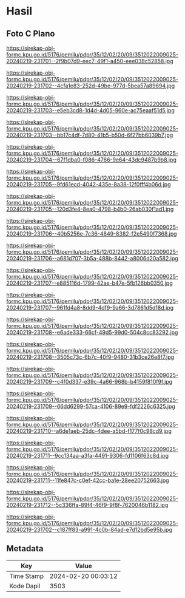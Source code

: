 # Hasil

## Foto C Plano

https://sirekap-obj-formc.kpu.go.id/5176/pemilu/pdpr/35/12/02/20/09/3512022009025-20240219-231701--2f9b07d9-eec7-49f1-a450-eee038c52858.jpg

https://sirekap-obj-formc.kpu.go.id/5176/pemilu/pdpr/35/12/02/20/09/3512022009025-20240219-231702--4cfa1e83-252d-49be-977d-5bea57a89694.jpg

https://sirekap-obj-formc.kpu.go.id/5176/pemilu/pdpr/35/12/02/20/09/3512022009025-20240219-231703--e5eb3cd8-1d4d-4d05-960e-ac75eaaf51d5.jpg

https://sirekap-obj-formc.kpu.go.id/5176/pemilu/pdpr/35/12/02/20/09/3512022009025-20240219-231703--bb17c4df-7d80-41b5-b50d-6f27bb6039b7.jpg

https://sirekap-obj-formc.kpu.go.id/5176/pemilu/pdpr/35/12/02/20/09/3512022009025-20240219-231704--67f1dba0-f086-4766-9e64-43dc9487b9b8.jpg

https://sirekap-obj-formc.kpu.go.id/5176/pemilu/pdpr/35/12/02/20/09/3512022009025-20240219-231705--9fd61ecd-4042-435e-8a38-12f0fff4b06d.jpg

https://sirekap-obj-formc.kpu.go.id/5176/pemilu/pdpr/35/12/02/20/09/3512022009025-20240219-231705--120d3fe4-8ea0-4798-b4b0-26ab030f1ad1.jpg

https://sirekap-obj-formc.kpu.go.id/5176/pemilu/pdpr/35/12/02/20/09/3512022009025-20240219-231706--40b5256e-7c36-4849-8382-f2e5490f7368.jpg

https://sirekap-obj-formc.kpu.go.id/5176/pemilu/pdpr/35/12/02/20/09/3512022009025-20240219-231706--a681d707-3b5a-488b-8442-a8006d20a582.jpg

https://sirekap-obj-formc.kpu.go.id/5176/pemilu/pdpr/35/12/02/20/09/3512022009025-20240219-231707--e885116d-1799-42ae-b47e-5fb126bb0350.jpg

https://sirekap-obj-formc.kpu.go.id/5176/pemilu/pdpr/35/12/02/20/09/3512022009025-20240219-231707--961fd4a8-8dd9-4df9-9a66-3d7861d5d18d.jpg

https://sirekap-obj-formc.kpu.go.id/5176/pemilu/pdpr/35/12/02/20/09/3512022009025-20240219-231708--e6ade333-66cf-49d5-99d0-504c8cc83292.jpg

https://sirekap-obj-formc.kpu.go.id/5176/pemilu/pdpr/35/12/02/20/09/3512022009025-20240219-231708--3505c73c-6b7c-40f9-9480-31b3ce26e8f7.jpg

https://sirekap-obj-formc.kpu.go.id/5176/pemilu/pdpr/35/12/02/20/09/3512022009025-20240219-231709--c4f0d337-e39c-4a66-968b-b4159f810f9f.jpg

https://sirekap-obj-formc.kpu.go.id/5176/pemilu/pdpr/35/12/02/20/09/3512022009025-20240219-231709--66dd6299-57ca-4106-89e9-fdf2226c6325.jpg

https://sirekap-obj-formc.kpu.go.id/5176/pemilu/pdpr/35/12/02/20/09/3512022009025-20240219-231710--a6de1aeb-25dc-4dee-a5bd-f177f0c98cd9.jpg

https://sirekap-obj-formc.kpu.go.id/5176/pemilu/pdpr/35/12/02/20/09/3512022009025-20240219-231711--9cc134aa-a3fa-4491-9306-fd1106f63c8d.jpg

https://sirekap-obj-formc.kpu.go.id/5176/pemilu/pdpr/35/12/02/20/09/3512022009025-20240219-231711--11fe847c-c0ef-42cc-ba1e-28ee20752663.jpg

https://sirekap-obj-formc.kpu.go.id/5176/pemilu/pdpr/35/12/02/20/09/3512022009025-20240219-231712--5c336ffa-89f4-46f9-9f8f-7620046b1182.jpg

https://sirekap-obj-formc.kpu.go.id/5176/pemilu/pdpr/35/12/02/20/09/3512022009025-20240219-231702--c187ff83-a991-4c0b-84ad-e7d12bd5e95b.jpg


## Metadata

| Key        | Value               |
| ---------- | ------------------- |
| Time Stamp | 2024-02-20 00:03:12 |
| Kode Dapil | 3503                |




